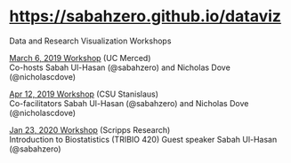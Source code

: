 #  https://sabahzero.github.io/dataviz
Data and Research Visualization Workshops

[March 6, 2019 Workshop](https://sabahzero.github.io/dataviz/workshops) (UC Merced) </br>
Co-hosts Sabah Ul-Hasan (@sabahzero) and Nicholas Dove (@nicholascdove) 

[Apr 12, 2019 Workshop](https://sabahzero.github.io/dataviz/workshops) (CSU Stanislaus) </br>
Co-facilitators Sabah Ul-Hasan (@sabahzero) and Nicholas Dove (@nicholascdove) 

[Jan 23, 2020 Workshop](https://sabahzero.github.io/dataviz/workshops) (Scripps Research) </br>
Introduction to Biostatistics (TRIBIO 420) Guest speaker Sabah Ul-Hasan (@sabahzero)
